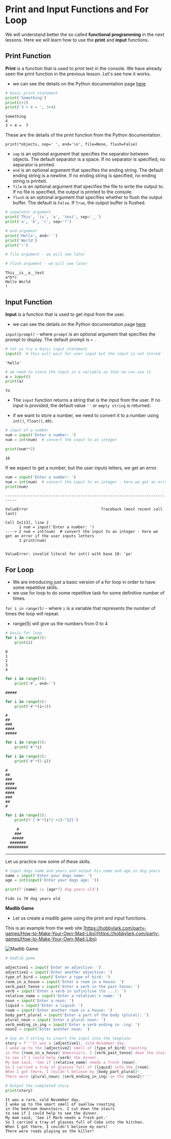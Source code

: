 # Print and Input Functions and For Loop

We will understand better the so called **functional programming** in the next lessons. Here we will learn how to use the **print** and **input** functions.

## Print Function

**Print** is a function that is used to print text in the console. We have already seen the print function in the previous lesson. Let's see how it works.

- we can see the details on the Python documentation page [here](https://docs.python.org/3/library/functions.html#print)


```python
# basic print statement
print('Something')
print(2+2)
print('3 + 4 = ', 3+4)
```

    Something
    4
    3 + 4 =  7


These are the details of the print function from the Python documentation.

`print(*objects, sep=' ', end='\n', file=None, flush=False)`

- `sep` is an optional argument that specifies the separator between objects. The default separator is a space. If no separator is specified, no separator is printed.
- `end` is an optional argument that specifies the ending string. The default ending string is a newline. If no ending string is specified, no ending string is printed.
- `file` is an optional argument that specifies the file to write the output to. If no file is specified, the output is printed to the console.
- `flush` is an optional argument that specifies whether to flush the output buffer. The default is `False`. If `True`, the output buffer is flushed.



```python
# separator argument
print('This', 'is', 'a', 'test', sep='__')
print('a', 'b', 'c', sep='*')

# end argument
print('Hello', end=' ')
print('World')
print('!')

# file argument - we will see later

# flush argument - we will see later
```

    This__is__a__test
    a*b*c
    Hello World
    !


## Input Function

**Input** is a function that is used to get input from the user.

- we can see the details on the Python documentation page [here](https://docs.python.org/3/library/functions.html#input)

`input(prompt)` - where `prompt` is an optional argument that specifies the prompt to display. The default prompt is `> `.


```python
# let us try a basic input statement
input()  # this will wait for user input but the input is not stored
```




    'hello'




```python
# we need to store the input in a variable so that we can use it
a = input()
print(a)
```

    to


- The `input` function returns a string that is the input from the user. If no input is provided, the default value `''` or `empty string` is returned.

- if we want to store a number, we need to convert it to a number using `int()`, `float()`, etc.


```python
# input of a number
num = input('Enter a number: ')
num = int(num)  # convert the input to an integer

print(num**2)
```

    16


If we expect to get a number, but the user inputs letters, we get an error.


```python
num = input('Enter a number: ')
num = int(num)  # convert the input to an integer - here we get an error if the user inputs letters
print(num)
```


    ---------------------------------------------------------------------------

    ValueError                                Traceback (most recent call last)

    Cell In[13], line 2
          1 num = input('Enter a number: ')
    ----> 2 num = int(num)  # convert the input to an integer - here we get an error if the user inputs letters
          3 print(num)


    ValueError: invalid literal for int() with base 10: 'po'


## For Loop

- We are introducing just a basic version of a for loop in order to have some repetitive skills.
- we use for loop to do some repetitive task for some definitive number of times.

`for i in range(5)` - where `i` is a variable that represents the number of times the loop will repeat.
- range(5) will give us the numbers from 0 to 4


```python
# basic for loop
for i in range(5):
    print(i)
```

    0
    1
    2
    3
    4



```python
for i in range(5):
    print('#', end='')
```

    #####


```python
for i in range(5):
    print('#'*(i+1))
```

    #
    ##
    ###
    ####
    #####



```python
for i in range(5):
    print('#'*i)

for i in range(5):
    print('#'*(5-i))
```

    
    #
    ##
    ###
    ####
    #####
    ####
    ###
    ##
    #



```python
for i in range(5):
    print(f'{'#'*(i*2 +1):^12}')
```

         #      
        ###     
       #####    
      #######   
     #########  


---

Let us practice now some of these skills.


```python
# input dogs name and years and output his name and age in dog years
name = input('Enter your dogs name: ')
age = int(input('Enter your dogs age: '))

print(f'{name} is {age*7} dog years old')
```

    Fido is 70 dog years old


**Madlib Game**

- Let us create a madlib game using the print and input functions.

This is an example from the web site [https://hobbylark.com/party-games/How-to-Make-Your-Own-Mad-Libs](https://hobbylark.com/party-games/How-to-Make-Your-Own-Mad-Libs)

![Madlib Game](madlib.webp)


```python
# madlib game 

adjective1 = input('Enter an adjective: ')
adjective2 = input('Enter another adjective: ')
type_of_bird = input('Enter a type of bird: ')
room_in_a_house = input('Enter a room in a house: ')
verb_past_tense = input('Enter a verb in the past tense: ')
verb = input('Enter a verb in infinitive (to ...): ')
relative_name = input('Enter a relative\'s name: ')
noun = input('Enter a noun: ')
liquid = input('Enter a liquid: ')
room = input('Enter another room in a house: ')
body_part_plural = input('Enter a part of the body (plural): ')
plural_noun = input('Enter a plural noun: ')
verb_ending_in_ing = input('Enter a verb ending in -ing: ')
noun2 = input('Enter another noun: ')

# Use an f-string to insert the input into the template
story = f'''It was a {adjective1}, cold November day.
I woke up to the {adjective2} smell of {type_of_bird} roasting
in the {room_in_a_house} downstairs. I {verb_past_tense} down the stairs
to see if I could help {verb} the dinner.
My mom said, 'See if {relative_name} needs a fresh {noun}.'
So I carried a tray of glasses full of {liquid} into the {room}.
When I got there, I couldn't believe my {body_part_plural}!
There were {plural_noun} {verb_ending_in_ing} on the {noun2}!'''

# Output the completed story
print(story)

```

    It was a rare, cold November day.
    I woke up to the smart smell of swallow roasting
    in the bedroom downstairs. I cut down the stairs
    to see if I could help to see the dinner.
    My mom said, 'See if Mark needs a fresh pot.'
    So I carried a tray of glasses full of Coke into the kitchen.
    When I got there, I couldn't believe my ears!
    There were roads playing on the killer!



```python

```
